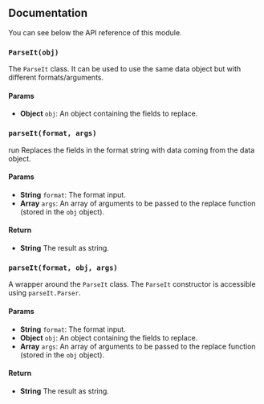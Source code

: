 ## Documentation

You can see below the API reference of this module.

### `ParseIt(obj)`
The `ParseIt` class. It can be used to use the same data object but with different formats/arguments.

#### Params

- **Object** `obj`: An object containing the fields to replace.

### `parseIt(format, args)`
run
Replaces the fields in the format string with data coming from the data object.

#### Params

- **String** `format`: The format input.
- **Array** `args`: An array of arguments to be passed to the replace function (stored in the `obj` object).

#### Return
- **String** The result as string.

### `parseIt(format, obj, args)`
A wrapper around the `ParseIt` class. The `ParseIt` constructor is accessible using `parseIt.Parser`.

#### Params

- **String** `format`: The format input.
- **Object** `obj`: An object containing the fields to replace.
- **Array** `args`: An array of arguments to be passed to the replace function (stored in the `obj` object).

#### Return
- **String** The result as string.

